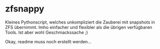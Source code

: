 # zfsnappy
Kleines Pythonscript, welches unkompliziert die Zauberei mit snapshots in ZFS übernimmt. Imho einfacher und flexibler als die übrigen verfügbaren Tools. Ist aber wohl Geschmackssache ;)

Okay, readme muss noch erstellt werden...
